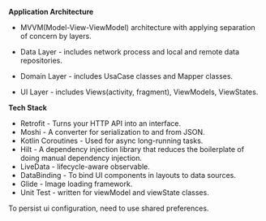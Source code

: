 **Application Architecture**

- MVVM(Model-View-ViewModel) architecture with applying separation of concern by layers.

- Data Layer - includes network process and local and remote data repositories. 
- Domain Layer - includes UsaCase classes and Mapper classes.
- UI Layer - includes Views(activity, fragment), ViewModels, ViewStates.

**Tech Stack**

- Retrofit - Turns your HTTP API into an interface.
- Moshi - A converter for serialization to and from JSON.
- Kotlin Coroutines - Used for async long-running tasks.
- Hilt - A dependency injection library that reduces the boilerplate of doing manual dependency injection.
- LiveData - lifecycle-aware observable.
- DataBinding - To bind UI components in layouts to data sources.
- Glide - Image loading framework.
- Unit Test - written for viewModel and viewState classes.

To persist ui configuration, need to use shared preferences. 
